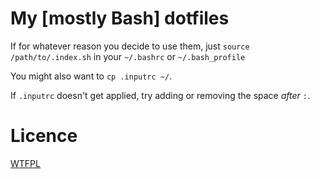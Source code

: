 # My [mostly Bash] dotfiles

If for whatever reason you decide to use them, just `source /path/to/.index.sh` in your `~/.bashrc` or `~/.bash_profile`

You might also want to `cp .inputrc ~/`.

If `.inputrc` doesn't get applied, try adding or removing the space _after_ `:`.

# Licence

[WTFPL](http://www.wtfpl.net/txt/copying/)

